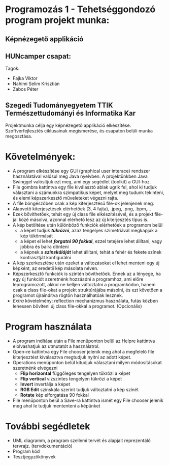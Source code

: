 # Programozás 1 - Tehetséggondozó program projekt munka:
## Képnézegető applikáció

## HUNcamper csapat:
Tagok:
- Fajka Viktor
- Nahimi Selim Krisztián
- Zabos Péter

## Szegedi Tudományegyetem TTIK Természettudományi és Informatika Kar

Projektmunka célja egy képnézegető applikáció elkészítése. Szoftverfejlesztés ciklusainak megismerése, és csapaton belüli munka megosztása.

# Követelmények:
- A program elkészítése egy GUI (graphical user interace) rendszer használatával valósul meg Java nyelvben. A projektünkben Java Swinggel valósítjuk ezt meg, ami egy segédlet (toolkit) a GUI-hoz.
- File gombra kattintva egy file kiválasztó ablak ugrik fel, ahol ki tudjuk választani a számunkra szimpatikus képet, melyet meg tudunk tekinteni, és elemi képszerkesztő műveleteket végezni rajta.
- A file böngészőben csak a kép kiterjesztésű file-ok jelenjenek meg.
- Alapvető kiterjesztések elérhetőek (3, 4 fajta), .jpeg, .png, .bpm,...
- Ezek bővíthetőek, tehát egy új class file elkészítésével, és a projekt file-jai közé másolva, azonnal elérhető lesz az új kiterjesztés típus is.
- A kép betöltése után különböző funkciók elérhetőek a programom belül
  - a képet tudjuk ***tükrözni***, azaz tengelyes szimetriával megkapjuk a kép tükörmását
  - a képet el lehet ***forgatni 90 fokkal***, ezzel tetejére lehet állítani, vagy jobbra és balra dönteni
  - a képnek a ***színskáláját*** lehet állítani, tehát a fehér és fekete színek kontrasztját konfigurálni
- A kép szerkesztése után ezeket a változásokat el lehet menteni egy új képként, az eredetii kép másolata néven.
- Képszerkesztő funkciók is szintén bővíthetőek. Ennek az a lényege, ha egy új funkciót szeretnénk hozzáadni a programhoz, ami előre leprogramozott, akkor ne kelljen változtatni a programkódon, hanem csak a class file-okat a projekt struktúrájába másolni, és ezt követően a programot újraindítva rögtön használhatóak lesznek.
- *Extra* követelmény: reflection mechanizmus használata, futás közben lehessen bővíteni új class file-okkal a programot. (Opcionális)

# Program használata
- A program indítása után a File menüponton belül az Helpre kattintva elolvashatjuk az utmutatót a használatrol. 
- Open-re kattintva egy File chooser jelenik meg ahol a megfelelő file kiterjesztést kiválasztva megtudjuk nyitni az adott képet.
- Operations menüponton belül kitudjuk választani milyen módosításokat szeretnénk elvégezni
  - **Flip horizontal** függőleges tengelyen tükrözi a képet 
  - **Flip vertical** vizszintes tengelyen tükrözi a képet
  - **Invert** invertálja a képet
  - **RGB Edit** színskála szerint tudjuk változtatni a kép színét
  - **Rotate** kép elforgatása 90 fokkal
- File menüponton belül a Save-ra kattintva ismét egy File chooser jelenik meg ahol le tudjuk mententeni a képünket

  

# További segédletek

- UML diagramm, a program szellemi tervét és alapjait reprezentáló tervrajz. (tervdokumentáció)
- Program kód
- Tesztjegyzőkönyvek


